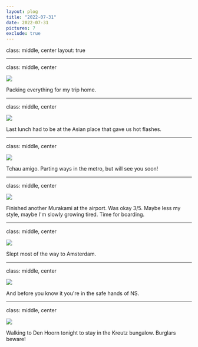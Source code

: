 ```yaml
---
layout: plog
title: "2022-07-31"
date: 2022-07-31
pictures: 7
exclude: true
---
```


class: middle, center
layout: true

---

class: middle, center

<img class="plog-picture" src="{{ site.baseurl }}/img/plog/2022-07-31/01.jpg" />

Packing everything for my trip home.

---

class: middle, center

<img class="plog-picture" src="{{ site.baseurl }}/img/plog/2022-07-31/02.jpg" />

Last lunch had to be at the Asian place that gave us hot flashes.

---

class: middle, center

<img class="plog-picture" src="{{ site.baseurl }}/img/plog/2022-07-31/03.jpg" />

Tchau amigo. Parting ways in the metro, but will see you soon!

---

class: middle, center

<img class="plog-picture" src="{{ site.baseurl }}/img/plog/2022-07-31/04.jpg" />

Finished another Murakami at the airport. Was okay 3/5. Maybe less my style, maybe I'm slowly growing tired. Time for boarding.

---

class: middle, center

<img class="plog-picture" src="{{ site.baseurl }}/img/plog/2022-07-31/05.jpg" />

Slept most of the way to Amsterdam.

---

class: middle, center

<img class="plog-picture" src="{{ site.baseurl }}/img/plog/2022-07-31/06.jpg" />

And before you know it you're in the safe hands of NS.

---

class: middle, center

<img class="plog-picture" src="{{ site.baseurl }}/img/plog/2022-07-31/07.jpg" />

Walking to Den Hoorn tonight to stay in the Kreutz bungalow. Burglars beware!

